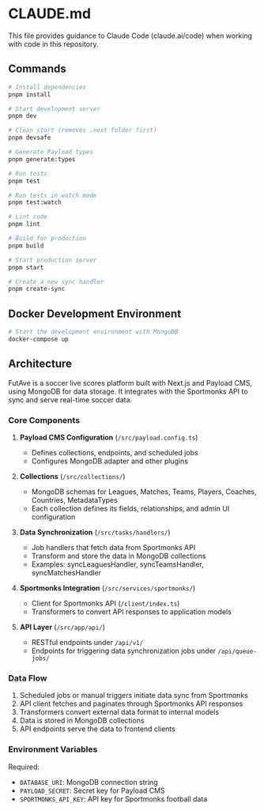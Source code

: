# CLAUDE.md

This file provides guidance to Claude Code (claude.ai/code) when working with code in this repository.

## Commands

```bash
# Install dependencies
pnpm install

# Start development server
pnpm dev

# Clean start (removes .next folder first)
pnpm devsafe

# Generate Payload types
pnpm generate:types

# Run tests
pnpm test

# Run tests in watch mode
pnpm test:watch

# Lint code
pnpm lint

# Build for production
pnpm build

# Start production server
pnpm start

# Create a new sync handler
pnpm create-sync
```

## Docker Development Environment

```bash
# Start the development environment with MongoDB
docker-compose up
```

## Architecture

FutAve is a soccer live scores platform built with Next.js and Payload CMS, using MongoDB for data storage. It integrates with the Sportmonks API to sync and serve real-time soccer data.

### Core Components

1. **Payload CMS Configuration** (`/src/payload.config.ts`)
   - Defines collections, endpoints, and scheduled jobs
   - Configures MongoDB adapter and other plugins

2. **Collections** (`/src/collections/`)
   - MongoDB schemas for Leagues, Matches, Teams, Players, Coaches, Countries, MetadataTypes
   - Each collection defines its fields, relationships, and admin UI configuration

3. **Data Synchronization** (`/src/tasks/handlers/`)
   - Job handlers that fetch data from Sportmonks API
   - Transform and store the data in MongoDB collections
   - Examples: syncLeaguesHandler, syncTeamsHandler, syncMatchesHandler

4. **Sportmonks Integration** (`/src/services/sportmonks/`)
   - Client for Sportmonks API (`/client/index.ts`)
   - Transformers to convert API responses to application models

5. **API Layer** (`/src/app/api/`)
   - RESTful endpoints under `/api/v1/`
   - Endpoints for triggering data synchronization jobs under `/api/queue-jobs/`

### Data Flow

1. Scheduled jobs or manual triggers initiate data sync from Sportmonks
2. API client fetches and paginates through Sportmonks API responses
3. Transformers convert external data format to internal models
4. Data is stored in MongoDB collections
5. API endpoints serve the data to frontend clients

### Environment Variables

Required:
- `DATABASE_URI`: MongoDB connection string
- `PAYLOAD_SECRET`: Secret key for Payload CMS
- `SPORTMONKS_API_KEY`: API key for Sportmonks football data